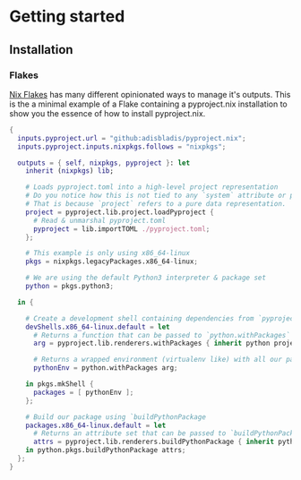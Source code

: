 # Getting started

## Installation

### Flakes

[Nix Flakes](https://nix.dev/concepts/flakes) has many different opinionated ways to manage it's outputs.
This is the a minimal example of a Flake containing a pyproject.nix installation to show you the essence of how to install pyproject.nix.

```nix
{
  inputs.pyproject.url = "github:adisbladis/pyproject.nix";
  inputs.pyproject.inputs.nixpkgs.follows = "nixpkgs";

  outputs = { self, nixpkgs, pyproject }: let
    inherit (nixpkgs) lib;

    # Loads pyproject.toml into a high-level project representation
    # Do you notice how this is not tied to any `system` attribute or package sets?
    # That is because `project` refers to a pure data representation.
    project = pyproject.lib.project.loadPyproject {
      # Read & unmarshal pyproject.toml
      pyproject = lib.importTOML ./pyproject.toml;
    };

    # This example is only using x86_64-linux
    pkgs = nixpkgs.legacyPackages.x86_64-linux;

    # We are using the default Python3 interpreter & package set
    python = pkgs.python3;

  in {

    # Create a development shell containing dependencies from `pyproject.toml`
    devShells.x86_64-linux.default = let
      # Returns a function that can be passed to `python.withPackages`
      arg = pyproject.lib.renderers.withPackages { inherit python project; };

      # Returns a wrapped environment (virtualenv like) with all our packages
      pythonEnv = python.withPackages arg;

    in pkgs.mkShell {
      packages = [ pythonEnv ];
    };

    # Build our package using `buildPythonPackage
    packages.x86_64-linux.default = let
      # Returns an attribute set that can be passed to `buildPythonPackage`.
      attrs = pyproject.lib.renderers.buildPythonPackage { inherit python project; };
    in python.pkgs.buildPythonPackage attrs;
  };
}
```
